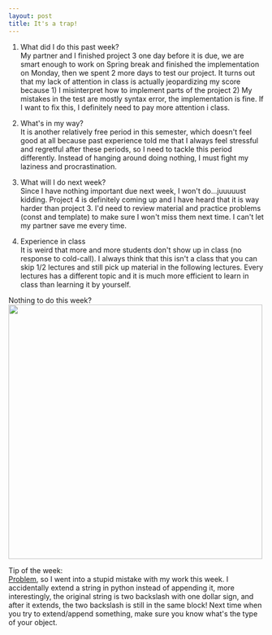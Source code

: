 ```yaml
---
layout: post
title: It's a trap!
---
```

1. What did I do this past week?  
My partner and I finished project 3 one day before it is due, we are smart enough to work on Spring break and finished the implementation on Monday, then we spent 2 more days to test our project. It turns out that my lack of attention in class is actually jeopardizing my score because 1) I misinterpret how to implement parts of the project 2) My mistakes in the test are mostly syntax error, the implementation is fine. If I want to fix this, I definitely need to pay more attention i class.    

2. What's in my way?  
It is another relatively free period in this semester, which doesn't feel good at all because past experience told me that I always feel stressful and regretful after these periods, so I need to tackle this period differently. Instead of hanging around doing nothing, I must fight my laziness and procrastination.   

3. What will I do next week?  
Since I have nothing important due next week, I won't do...juuuuust kidding. Project 4 is definitely coming up and I have heard that it is way harder than project 3. I'd need to review material and practice problems (const and template) to make sure I won't miss them next time. I can't let my partner save me every time.   

4. Experience in class  
It is weird that more and more students don't show up in class (no response to cold-call). I always think that this isn't a class that you can skip 1/2 lectures and still pick up material in the following lectures. Every lectures has a different topic and it is much more efficient to learn in class than learning it by yourself.  

Nothing to do this week?  
<img src="https://s-media-cache-ak0.pinimg.com/736x/72/5a/03/725a03ecd72bc9c5c794f50440cdb1d8.jpg" width="500">   

Tip of the week:  
[Problem](http://stackoverflow.com/questions/252703/python-append-vs-extend), so I went into a stupid mistake with my work this week. I accidentally extend a string in python instead of appending it, more interestingly, the original string is two backslash with one dollar sign, and after it extends, the two backslash is still in the same block! Next time when you try to extend/append something, make sure you know what's the type of your object.
